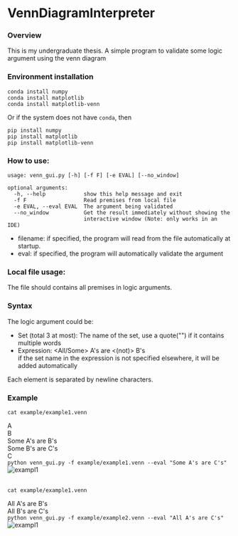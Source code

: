 # VennDiagramInterpreter
### Overview
This is my undergraduate thesis. A simple program to validate some logic argument using
the venn diagram

### Environment installation
```
conda install numpy
conda install matplotlib
conda install matplotlib-venn
```
Or if the system does not have ```conda```, then
```
pip install numpy
pip install matplotlib
pip install matplotlib-venn
```

### How to use: 
```
usage: venn_gui.py [-h] [-f F] [-e EVAL] [--no_window]

optional arguments:
  -h, --help            show this help message and exit
  -f F                  Read premises from local file
  -e EVAL, --eval EVAL  The argument being validated
  --no_window           Get the result immediately without showing the
                        interactive window (Note: only works in an IDE)
```
- filename: if specified, the program will read from the file automatically at startup.
- eval: if specified, the program will automatically validate the argument

### Local file usage:
The file should contains all premises in logic arguments. 

### Syntax
The logic argument could be:
- Set (total 3 at most): The name of the set, use a quote("") if it contains multiple words
- Expression: <All/Some> A's are <(not)> B's
  <br> if the set name in the expression is not specified elsewhere, it will be added 
  automatically

Each element is separated by newline characters.

### Example
```
cat example/example1.venn
```
A <br>
B <br>
Some A's are B's <br>
Some B's are C's <br>
C <br>
```python venn_gui.py -f example/example1.venn --eval "Some A's are C's"```
![exampl1](example/example1.png)
<br>
<br>
```
cat example/example1.venn
```
All A's are B's <br>
All B's are C's <br>
```python venn_gui.py -f example/example2.venn --eval "All A's are C's"```
![exampl1](example/example2_no_window.png)